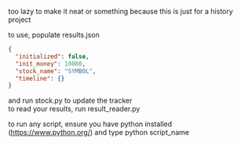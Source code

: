 too lazy to make it neat or something because this is just for a history project

to use, populate results.json

```json
{
  "initialized": false,
  "init_money": 10000,
  "stock_name": "SYMBOL",
  "timeline": {}
}
```

and run stock.py to update the tracker<br>
to read your results, run result_reader.py<br>

to run any script, ensure you have python installed (https://www.python.org/) and type python script_name
